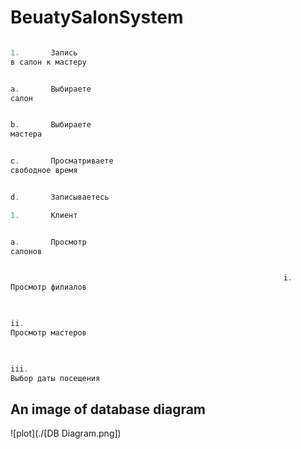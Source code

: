 # BeuatySalonSystem


``` java 

1.       Запись
в салон к мастеру


a.       Выбираете
салон


b.       Выбираете
мастера


c.       Просматриваете
свободное время


d.       Записываетесь

1.       Клиент


a.       Просмотр
салонов


                                                             i.     
Просмотр филиалов


                                                            
ii.     
Просмотр мастеров


                                                          
iii.     
Выбор даты посещения

```


## An image of database diagram

![plot](./[DB Diagram.png])

